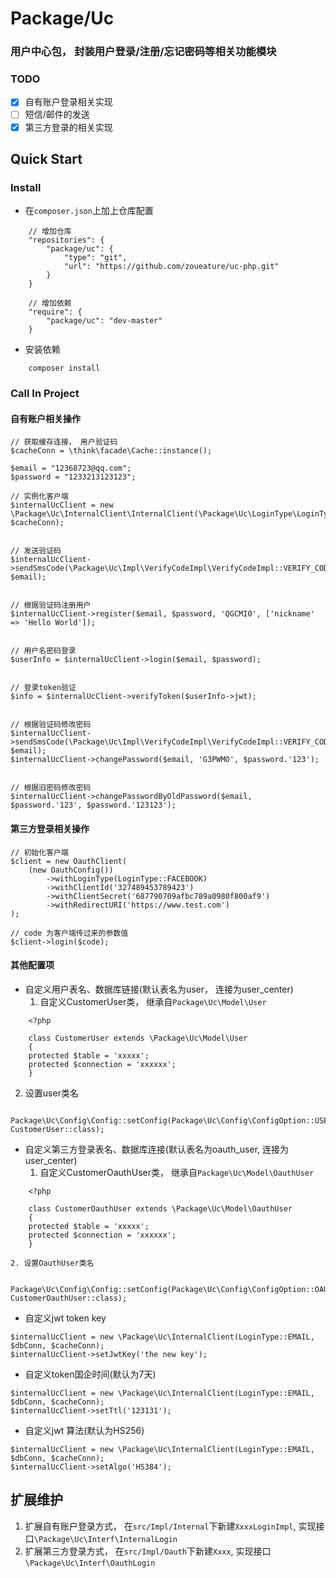 # Package/Uc

### 用户中心包， 封装用户登录/注册/忘记密码等相关功能模块

### TODO
+ [x] 自有账户登录相关实现
+ [ ] 短信/邮件的发送
+ [x] 第三方登录的相关实现

## Quick Start 

### Install
* 在`composer.json`上加上仓库配置
```
    // 增加仓库
    "repositories": {
        "package/uc": {
            "type": "git",
            "url": "https://github.com/zoueature/uc-php.git"
        }
    }
    
    // 增加依赖
    "require": {
        "package/uc": "dev-master"
    }
```
* 安装依赖
```
    composer install
```

### Call In Project

#### 自有账户相关操作

```
// 获取缓存连接， 用户验证码
$cacheConn = \think\facade\Cache::instance();

$email = "12368723@qq.com";
$password = "1233213123123";

// 实例化客户端
$internalUcClient = new \Package\Uc\InternalClient\InternalClient(\Package\Uc\LoginType\LoginType::EMAIL, $cacheConn);


// 发送验证码
$internalUcClient->sendSmsCode(\Package\Uc\Impl\VerifyCodeImpl\VerifyCodeImpl::VERIFY_CODE_TYPE_REGISTER, $email);


// 根据验证码注册用户
$internalUcClient->register($email, $password, 'QGCMI0', ['nickname' => 'Hello World']);


// 用户名密码登录
$userInfo = $internalUcClient->login($email, $password);


// 登录token验证
$info = $internalUcClient->verifyToken($userInfo->jwt);


// 根据验证码修改密码
$internalUcClient->sendSmsCode(\Package\Uc\Impl\VerifyCodeImpl\VerifyCodeImpl::VERIFY_CODE_TYPE_FORGOT_PASSWORD,  $email);
$internalUcClient->changePassword($email, 'G3PWMO', $password.'123');


// 根据旧密码修改密码
$internalUcClient->changePasswordByOldPassword($email, $password.'123', $password.'123123');

```

#### 第三方登录相关操作
```
// 初始化客户端
$client = new OauthClient(
    (new OauthConfig())
        ->withLoginType(LoginType::FACEBOOK)
        ->withClientId('327489453789423')
        ->withClientSecret('687790709afbc789a0980f800af9')
        ->withRedirectURI('https://www.test.com')
);

// code 为客户端传过来的参数值
$client->login($code);

```

#### 其他配置项

* 自定义用户表名、数据库链接(默认表名为user， 连接为user_center)
  1. 自定义CustomerUser类， 继承自`Package\Uc\Model\User`
```
    <?php

    class CustomerUser extends \Package\Uc\Model\User
    {
    protected $table = 'xxxxx';
    protected $connection = 'xxxxxx';
    }
```
  
  2. 设置user类名
```
    Package\Uc\Config\Config::setConfig(Package\Uc\Config\ConfigOption::USER_MODEL_CLASS, CustomerUser::class);
```
  

* 自定义第三方登录表名、数据库连接(默认表名为oauth_user, 连接为user_center)
    1. 自定义CustomerOauthUser类， 继承自`Package\Uc\Model\OauthUser`
```
    <?php

    class CustomerOauthUser extends \Package\Uc\Model\OauthUser
    {
    protected $table = 'xxxxx';
    protected $connection = 'xxxxxx';
    }
```
  
    2. 设置OauthUser类名
```
    Package\Uc\Config\Config::setConfig(Package\Uc\Config\ConfigOption::OAUTH_USER_MODEL_CLASS, CustomerOauthUser::class);
```
  

* 自定义jwt token key
```
$internalUcClient = new \Package\Uc\InternalClient(LoginType::EMAIL, $dbConn, $cacheConn);
$internalUcClient->setJwtKey('the new key');
```

* 自定义token国企时间(默认为7天)
```
$internalUcClient = new \Package\Uc\InternalClient(LoginType::EMAIL, $dbConn, $cacheConn);
$internalUcClient->setTtl('123131');
```

* 自定义jwt 算法(默认为HS256)
```
$internalUcClient = new \Package\Uc\InternalClient(LoginType::EMAIL, $dbConn, $cacheConn);
$internalUcClient->setAlgo('HS384');
```


## 扩展维护

1. 扩展自有账户登录方式， 在`src/Impl/Internal`下新建`XxxxLoginImpl`, 实现接口`\Package\Uc\Interf\InternalLogin`
2. 扩展第三方登录方式， 在`src/Impl/Oauth`下新建`Xxxx`, 实现接口`\Package\Uc\Interf\OauthLogin`
